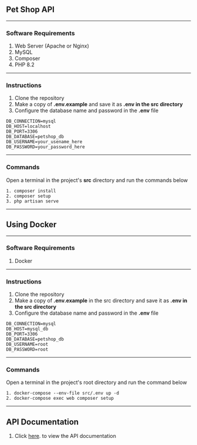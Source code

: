## Pet Shop API

---

### Software Requirements

1. Web Server (Apache or Nginx)
2. MySQL
3. Composer
4. PHP 8.2

---

### Instructions
1. Clone the repository
2. Make a copy of **.env.example** and save it as **.env in the src directory**
3. Configure the database name and password in the **.env** file
```dotenv
DB_CONNECTION=mysql
DB_HOST=localhost
DB_PORT=3306
DB_DATABASE=petshop_db
DB_USERNAME=your_usename_here
DB_PASSWORD=your_password_here
```

--- 

### Commands
Open a terminal in the project's **src** directory and run the commands below
```shell
1. composer install
2. composer setup
3. php artisan serve
```
---

## Using Docker

---

### Software Requirements

1. Docker

---

### Instructions
1. Clone the repository
2. Make a copy of **.env.example** in the src directory and save it as **.env in the src directory**
3. Configure the database name and password in the **.env** file
```dotenv
DB_CONNECTION=mysql
DB_HOST=mysql_db
DB_PORT=3306
DB_DATABASE=petshop_db
DB_USERNAME=root
DB_PASSWORD=root
```
--- 

### Commands
Open a terminal in the project's root directory and run the command below
```shell
1. docker-compose --env-file src/.env up -d
2. docker-compose exec web composer setup
```
---

## API Documentation
1. Click [here](http://localhost:8000/api/documentation). to view the API documentation
